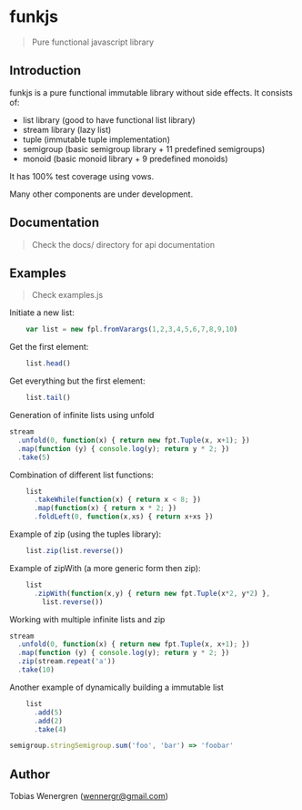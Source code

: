 funkjs
======

> Pure functional javascript library 


Introduction
------------

funkjs is a pure functional immutable library without side effects.
It consists of:
 * list library (good to have functional list library)
 * stream library (lazy list)
 * tuple (immutable tuple implementation)
 * semigroup (basic semigroup library + 11 predefined semigroups)
 * monoid (basic monoid library + 9 predefined monoids)

It has 100% test coverage using vows.

Many other components are under development.

Documentation
-------------

> Check the docs/ directory for api documentation


Examples
--------

> Check examples.js

Initiate a new list:
```javascript
    var list = new fpl.fromVarargs(1,2,3,4,5,6,7,8,9,10)
```

Get the first element:
```javascript
    list.head()
```
Get everything but the first element:
```javascript
    list.tail()
```
Generation of infinite lists using unfold
```javascript
stream
  .unfold(0, function(x) { return new fpt.Tuple(x, x+1); })
  .map(function (y) { console.log(y); return y * 2; })
  .take(5)
```
Combination of different list functions:
```javascript
    list
      .takeWhile(function(x) { return x < 8; })
      .map(function(x) { return x * 2; })
      .foldLeft(0, function(x,xs) { return x+xs })
```
Example of zip (using the tuples library):
```javascript
    list.zip(list.reverse())
```
Example of zipWith (a more generic form then zip):
```javascript
    list
      .zipWith(function(x,y) { return new fpt.Tuple(x*2, y*2) },
        list.reverse())
```
Working with multiple infinite lists and zip
```javascript
stream
  .unfold(0, function(x) { return new fpt.Tuple(x, x+1); })
  .map(function (y) { console.log(y); return y * 2; })
  .zip(stream.repeat('a'))
  .take(10)
```
Another example of dynamically building a immutable list
```javascript
    list
      .add(5)
      .add(2)
      .take(4)
```

```javascript
semigroup.stringSemigroup.sum('foo', 'bar') => 'foobar'
```

Author
------
Tobias Wenergren (wennergr@gmail.com)


